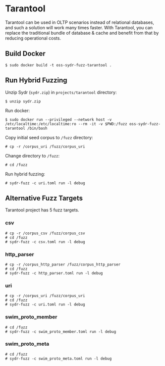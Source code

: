 # Tarantool

Tarantool can be used in OLTP scenarios instead of relational databases, and
such a solution will work many times faster. With Tarantool, you can replace the
traditional bundle of database & cache and benefit from that by reducing
operational costs.

## Build Docker

    $ sudo docker build -t oss-sydr-fuzz-tarantool .

## Run Hybrid Fuzzing

Unzip Sydr (`sydr.zip`) in `projects/tarantool` directory:

    $ unzip sydr.zip

Run docker:

    $ sudo docker run --privileged --network host -v /etc/localtime:/etc/localtime:ro --rm -it -v $PWD:/fuzz oss-sydr-fuzz-tarantool /bin/bash

Copy initial seed corpus to `/fuzz` directory:

    # cp -r /corpus_uri /fuzz/corpus_uri

Change directory to `/fuzz`:

    # cd /fuzz

Run hybrid fuzzing:

    # sydr-fuzz -c uri.toml run -l debug

## Alternative Fuzz Targets

Tarantool project has 5 fuzz targets.

### csv

    # cp -r /corpus_csv /fuzz/corpus_csv
    # cd /fuzz
    # sydr-fuzz -c csv.toml run -l debug

### http_parser

    # cp -r /corpus_http_parser /fuzz/corpus_http_parser
    # cd /fuzz
    # sydr-fuzz -c http_parser.toml run -l debug

### uri

    # cp -r /corpus_uri /fuzz/corpus_uri
    # cd /fuzz
    # sydr-fuzz -c uri.toml run -l debug

### swim_proto_member

    # cd /fuzz
    # sydr-fuzz -c swim_proto_member.toml run -l debug

### swim_proto_meta

    # cd /fuzz
    # sydr-fuzz -c swim_proto_meta.toml run -l debug
